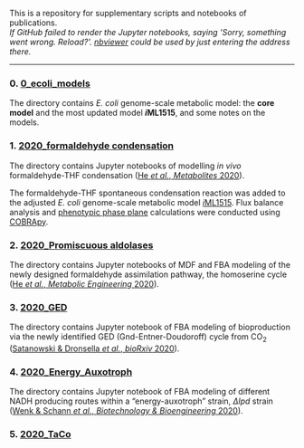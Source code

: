 This is a repository for supplementary scripts and notebooks of publications.  
_If GitHub failed to render the Jupyter notebooks, saying 'Sorry, something went wrong. Reload?'. [nbviewer](https://nbviewer.jupyter.org/) could be used by just entering the address there._  

---
### 0. [0_ecoli_models](0_ecoli_models)
The directory contains *E. coli* genome-scale metabolic model: the **core model** and the most updated model ***i*ML1515**, and some notes on the models. 

### 1. [2020_formaldehyde condensation](2020_formaldehyde%20condensation)
The directory contains Jupyter notebooks of modelling _in vivo_ formaldehyde-THF
condensation ([He *et al.*, *Metabolites* 2020](https://doi.org/10.3390/metabo10020065)). 

The formaldehyde-THF spontaneous condensation reaction was added to the 
adjusted *E. coli* genome-scale metabolic model [*i*ML1515](https://doi.org/10.1038/nbt.3956). 
Flux balance analysis and [phenotypic phase plane](https://doi.org/10.1002/bit.10047) 
calculations were conducted using [COBRApy](https://doi.org/10.1186/1752-0509-7-74).


### 2. [2020_Promiscuous aldolases](2020_Promiscuous%20aldolases)
The directory contains Jupyter notebooks of MDF and FBA modeling of the newly designed formaldehyde assimilation pathway, the homoserine cycle ([He *et al.*, *Metabolic Engineering* 2020](https://doi.org/10.1016/j.ymben.2020.03.002)).

### 3. [2020_GED](2020_GED)
The directory contains Jupyter notebook of FBA modeling of bioproduction via the newly identified GED (Gnd-Entner-Doudoroff) cycle from CO<sub>2</sub> ([Satanowski & Dronsella *et al.*, *bioRxiv* 2020](https://doi.org/10.1101/2020.05.18.102244)).

### 4. [2020_Energy_Auxotroph](2020_Energy_Auxotroph/LPD_FBA.ipynb)
The directory contains Jupyter notebook of FBA modeling of different NADH producing routes within a “energy-auxotroph” strain, _&Delta;lpd_ strain ([Wenk & Schann *et al.*, *Biotechnology & Bioengineering* 2020](https://doi.org/10.1002/bit.27490)).

### 5. [2020_TaCo](2020_TaCO)